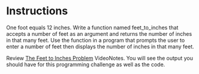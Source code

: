 # Instructions  

One foot equals 12 inches. Write a function named feet_to_inches that accepts a number of feet as an argument and returns the number of inches in that many feet. Use the function in a program that prompts the user to enter a number of feet then displays the number of inches in that many feet.

  Review [The Feet to Inches Problem](https://mediaplayer.pearsoncmg.com/assets/_video.true/The_Feet_To_Inches_Problem) VideoNotes. You will see the output you should have for this programming challenge as well as the code.
  